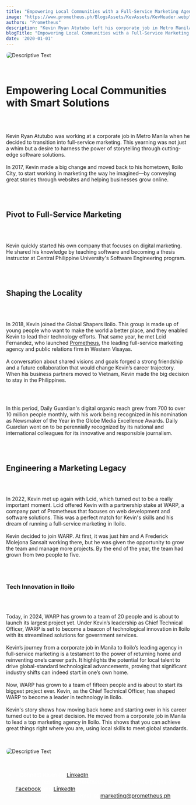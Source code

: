 ```yaml
---
title: "Empowering Local Communities with a Full-Service Marketing Agency"
image: "https://www.prometheus.ph/BlogsAssets/KevAssets/KevHeader.webp"
authors: "Prometheus"
description: "Kevin Ryan Atutubo left his corporate job in Metro Manila to reinvent his career at Western Visayas’ first full-service marketing agency in Iloilo"
blogTitle: "Empowering Local Communities with a Full-Service Marketing Agency"
date: '2020-01-01'
---
```


<div style="display: flex;
    flex-direction: column;
    gap: 2rem;
    "
    >
<img src="/BlogsAssets/KevAssets/KevHeader.webp" alt="Descriptive Text" style="border-radius: 15px;">

<h1 className="text-[#FFFFFF] font-bold text-[20px] sm:text-[35px] pt-5 pb-5  ">
Empowering Local Communities with Smart Solutions 
</h1>
<p className="text-[#FFFFFF] sm:text-[28px] pb-5  sm:pb-10">
Kevin Ryan Atutubo was working at a corporate job in Metro Manila when he decided to transition into full-service marketing. This yearning was not just a whim but a desire to harness the power of storytelling through cutting-edge software solutions.
<br/>
<br/>
In 2017, Kevin made a big change and moved back to his hometown, Iloilo City, to start working in marketing the way he imagined—by conveying great stories through websites and helping businesses grow online.

 </p>


<h2 className="text-[#FFFFFF] text-[16px] font-bold  sm:text-[30px] pt-10 pb-5  ">
Pivot to Full-Service Marketing
</h2>

<p className="text-[#FFFFFF] sm:text-[28px] pb-5  sm:pb-10 ">
Kevin quickly started his own company that focuses on digital marketing. He shared his knowledge by teaching software and becoming a thesis instructor at Central Philippine University's Software Engineering program.
</p>

<h2 className="text-[#FFFFFF] text-[16px] font-bold sm:text-[30px] pt-10 pb-5  "> Shaping the Locality</h2>

<p className="text-[#FFFFFF] sm:text-[28px] pb-5   ">
In 2018, Kevin joined the Global Shapers Iloilo. This group is made up of young people who want to make the world a better place, and they enabled Kevin to lead their technology efforts. That same year, he met Lcid Fernandez, who launched  <a href="https://www.prometheus.ph/" className="text-blue-500">Prometheus</a>, the leading full-service marketing agency and public relations firm in Western Visayas.
<br/> 
<br/>
A conversation about shared visions and goals forged a strong friendship and a future collaboration that would change Kevin’s career trajectory. When his business partners moved to Vietnam, Kevin made the big decision to stay in the Philippines.
</p>

<p className="text-[#FFFFFF] sm:text-[28px] pb-5  sm:pb-10  ">
  In this period, Daily Guardian's digital organic reach grew from 700 to over 10 million people monthly, with his work being recognized in his nomination as Newsmaker of the Year in the Globe Media Excellence Awards. Daily Guardian went on to be perennially recognized by its national and international colleagues for its innovative and responsible journalism.
</p>


<h2 className="text-[#FFFFFF] text-[16px] font-bold sm:text-[30px] pt-10 pb-5 sm:pb-10 ">Engineering a Marketing Legacy</h2>

<p className="text-[#FFFFFF] sm:text-[28px] pb-5  sm:pb-10  ">
In 2022, Kevin met up again with Lcid, which turned out to be a really important moment. Lcid offered Kevin with a partnership stake at WARP, a company part of Prometheus that focuses on web development and software solutions. This was a perfect match for Kevin's skills and his dream of running a full-service marketing in Iloilo.
<br/>
<br/>
Kevin decided to join WARP. At first, it was just him and A Frederick Molejona Sansait working there, but he was given the opportunity to grow the team and manage more projects. By the end of the year, the team had grown from two people to five.
</p>

<!-- <h3 className="text-[#FFFFFF] text-[14px] font-bold sm:text-[25px] pb-5 sm:pb-10 ">Tech Innovation in Iloilo</h3> -->
<h3 className="text-[#FFFFFF] text-[11px] font-bold sm:text-[28px] pt-10 pb-5 sm:pb-10 ">Tech Innovation in Iloilo</h3>

<p className="text-[#FFFFFF] sm:text-[28px] pb-5  sm:pb-10">
Today, in 2024, WARP has grown to a team of 20 people and is about to launch its largest project yet. Under Kevin’s leadership as Chief Technical Officer, WARP is set to become a beacon of technological innovation in Iloilo with its streamlined solutions for government services.
<br/>
<br/>
Kevin’s journey from a corporate job in Manila to Iloilo’s leading agency in full-service marketing is a testament to the power of returning home and reinventing one’s career path. It highlights the potential for local talent to drive global-standard technological advancements, proving that significant industry shifts can indeed start in one’s own home.
<br/>
<br/>
Now, WARP has grown to a team of fifteen people and is about to start its biggest project ever. Kevin, as the Chief Technical Officer, has shaped WARP to become a leader in technology in Iloilo.
<br/>
<br/>
Kevin's story shows how moving back home and starting over in his career turned out to be a great decision. He moved from a corporate job in Manila to lead a top marketing agency in Iloilo. This shows that you can achieve great things right where you are, using local skills to meet global standards.

</p>



<img src="/BlogsAssets/KevAssets/KevFooter.webp" alt="Descriptive Text" style="border-radius: 15px;">

<div style="color: white; font-size: 15px; display: flex; flex-direction: column;  gap: 3.5rem; ">
<ul className="text-[#FFFFFF]  sm:text-[15px] flex flex-col gap-5  ">
<li className="text-[#FFFFFF]   sm:text-[15px]  "> - Connect Kevin on <a href="https://www.linkedin.com/in/kebatu/" className="text-blue-500">LinkedIn</a>. </li>
<li className="text-[#FFFFFF]   sm:text-[15px]  "> - To learn more about Prometheus, follow its official pages on <a href="https://www.facebook.com/PrometheusPr" className="text-blue-500">Facebook</a> and <a href="https://www.linkedin.com/company/prometheusph/" className="text-blue-500">LinkedIn</a>. </li>
<li className="text-[#FFFFFF] sm:text-[15px]  "> - Reach Prometheus via email at <a href="mailto:marketing@prometheus.ph" className="text-blue-500">marketing@prometheus.ph</a>.</li>

</ul>
 
</div>
<!-- <meta name="author" content="Prometheus" />
<meta name="publish_date" property="og:publish_date" content="2024-05-09"> -->
</div>
<!-- <time datetime="2021-05-23">May 2021</time> -->
